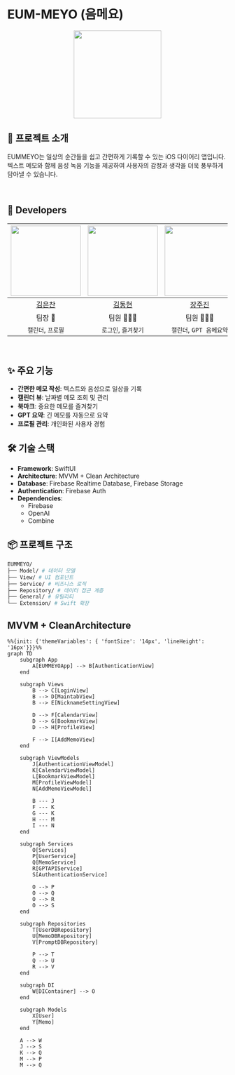 # EUM-MEYO (음메요)

<p align="center">
  <img src="https://github.com/user-attachments/assets/1d462bc3-608f-49a0-8baf-fba856306827" width="200">
</p>

## 📱 프로젝트 소개

EUMMEYO는 일상의 순간들을 쉽고 간편하게 기록할 수 있는 iOS 다이어리 앱입니다. 
텍스트 메모와 함께 음성 녹음 기능을 제공하여 사용자의 감정과 생각을 더욱 풍부하게 담아낼 수 있습니다.

<br/>

## 🍎 Developers

<img width="160px" src=""/> | <img width="160px" src=""/> | <img width="160px" src=""/> | <img width="160px" src="h"/> |
|:-----:|:-----:|:-----:|:-----:|
| [김은찬](https://github.com/evanKim1999) | [김동현](https://github.com/indextrown) | [장주진](https://github.com/TripleJ709) | [홍예희](https://github.com/HongYehee) |
|팀장 👑|팀원 👨🏻‍💻|팀원 👨🏻‍💻|팀원 👨🏻‍💻|
|`캘린더`, `프로필`|`로그인`, `즐겨찾기`| `캘린더`, `GPT 음메요약` |`기획`, `캐릭터 디자인`|
</div>
<br/>

## ✨ 주요 기능

- **간편한 메모 작성**: 텍스트와 음성으로 일상을 기록
- **캘린더 뷰**: 날짜별 메모 조회 및 관리
- **북마크**: 중요한 메모를 즐겨찾기
- **GPT 요약**: 긴 메모를 자동으로 요약
- **프로필 관리**: 개인화된 사용자 경험

## 🛠 기술 스택

- **Framework**: SwiftUI
- **Architecture**: MVVM + Clean Architecture
- **Database**: Firebase Realtime Database, Firebase Storage
- **Authentication**: Firebase Auth
- **Dependencies**:
  - Firebase
  - OpenAI
  - Combine

## 📦 프로젝트 구조
```bash
EUMMEYO/
├── Model/ # 데이터 모델
├── View/ # UI 컴포넌트
├── Service/ # 비즈니스 로직
├── Repository/ # 데이터 접근 계층
├── General/ # 유틸리티
└── Extension/ # Swift 확장
```

## MVVM + CleanArchitecture
```mermaid
%%{init: {'themeVariables': { 'fontSize': '14px', 'lineHeight': '16px'}}}%%
graph TD
    subgraph App
        A[EUMMEYOApp] --> B[AuthenticationView]
    end

    subgraph Views
        B --> C[LoginView]
        B --> D[MaintabView]
        B --> E[NicknameSettingView]
        
        D --> F[CalendarView]
        D --> G[BookmarkView]
        D --> H[ProfileView]
        
        F --> I[AddMemoView]
    end

    subgraph ViewModels
        J[AuthenticationViewModel]
        K[CalendarViewModel]
        L[BookmarkViewModel]
        M[ProfileViewModel]
        N[AddMemoViewModel]
        
        B --- J
        F --- K
        G --- K
        H --- M
        I --- N
    end

    subgraph Services
        O[Services]
        P[UserService]
        Q[MemoService]
        R[GPTAPIService]
        S[AuthenticationService]
        
        O --> P
        O --> Q
        O --> R
        O --> S
    end

    subgraph Repositories
        T[UserDBRepository]
        U[MemoDBRepository]
        V[PromptDBRepository]
        
        P --> T
        Q --> U
        R --> V
    end

    subgraph DI
        W[DIContainer] --> O
    end

    subgraph Models
        X[User]
        Y[Memo]
    end

    A --> W
    J --> S
    K --> Q
    M --> P
    M --> Q

```

